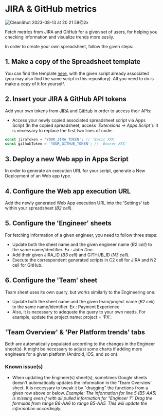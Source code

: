 


# JIRA & GitHub metrics

![CleanShot 2023-08-13 at 20 21 58@2x](https://github.com/flaviobtc/jira-github-metrics/assets/7707190/fbddc02e-5196-4694-8114-55546f3c03ea)


Fetch metrics from JIRA and GitHub for a given set of users, for helping you checking information and visualize trends more easily.

In order to create your own spreadsheet, follow the given steps:

##  1. Make a copy of the Spreadsheet template
You can find the template [here](https://docs.google.com/spreadsheets/d/1ZhT8W2BHU6Xpbz0DtTIRGxtvqTffHAcMFYvBk9ao5TE/edit?usp=sharing), with the given script already associated (you may also find the same script in this repository). All you need to do is make a copy of it for yourself.

## 2. Insert your JIRA & GitHub API tokens

Add your own tokens from [JIRA](https://support.atlassian.com/atlassian-account/docs/manage-api-tokens-for-your-atlassian-account/) and [GitHub](https://github.com/settings/tokens) in order to access their APIs:
- Access your newly copied associated spreadsheet script via Apps Script (In the copied spreadsheet, access *'Extensions -> Apps Script'*). It is necessary to replace the first two lines of code:

```javascript 
const jiraToken = 'YOUR_JIRA_TOKEN'; // 'Basic XXX' 
const githubToken = 'YOUR_GITHUB_TOKEN'; // 'Bearer XXX'
```

## 3. Deploy a new Web app in Apps Script
In order to generate an execution URL for your script, generate a New Deployment of an Web app type.

## 4. Configure the Web app execution URL
Add the newly generated Web App execution URL into the 'Settings' tab within your spreadsheet (*B2 cell*).

## 5. Configure the 'Engineer' sheets
For fetching information of a given engineer, you need to follow three steps:
- Update both the sheet name and the given engineer name (*B2 cell*) to the same name/identifier. *Ex.: John Doe*.
- Add their given JIRA_ID (*B3 cell*) and GITHUB_ID (*N3 cell*).
- Execute the correspondent generated scripts in C2 cell for JIRA and N2 cell for GitHub.

## 6. Configure the 'Team' sheet
Team sheet uses its own query, but works similarly to the Engineering one:
- Update both the sheet name and the given team/project name (*B2 cell*) to the same name/identifier. Ex.: Payment Experience
- Also, it is necessary to adequate the query to your own needs. For example, update the project name: project = 'PX'.

## 'Team Overview' & 'Per Platform trends' tabs
Both are automatically populated according to the changes in the Engineer sheet(s). It might be necessary to adjust some charts if adding more engineers for a given platform (Android, iOS, and so on).

### Known issue(s)
- When updating the Engineer(s) sheet(s), sometimes Google sheets doesn't automatically updates the information in the 'Team Overview' sheet. It is necessary to tweak it by "dragging" the functions from a given row above or below.
*Example: The information for line 5 (B5-AA5) is missing even if with all pulled information for "Engineer 1". Drag the formulas from range B6-AA6 to range B5-AA5. This will update the information accordingly.*
